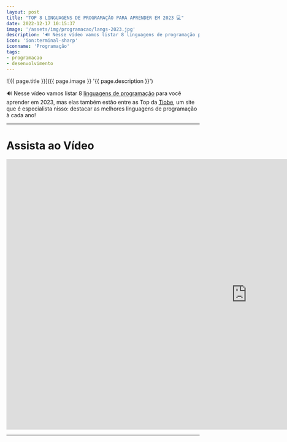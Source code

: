 ```yaml
---
layout: post
title: "TOP 8 LINGUAGENS DE PROGRAMAÇÃO PARA APRENDER EM 2023 💻"
date: 2022-12-17 10:15:37
image: '/assets/img/programacao/langs-2023.jpg'
description: '🔊 Nesse vídeo vamos listar 8 linguagens de programação para você aprender em 2023, mas elas também estão entre as Top da Tiobe.'
icon: 'ion:terminal-sharp'
iconname: 'Programação'
tags:
- programacao
- desenvolvimento
---
```


![{{ page.title }}]({{ page.image }} '{{ page.description }}')

🔊 Nesse vídeo vamos listar 8 [linguagens de programação](https://terminalroot.com.br/2019/10/linguagem-de-programacao.html) para você aprender em 2023, mas elas também estão entre as Top da [Tiobe](https://www.tiobe.com/tiobe-index/), um site que é especialista nisso: destacar as melhores linguagens de programação à cada ano!

---

# Assista ao Vídeo

<iframe width="1253" height="705" src="https://www.youtube.com/embed/urPzc69K-d0" title="YouTube video player" frameborder="0" allow="accelerometer; autoplay; clipboard-write; encrypted-media; gyroscope; picture-in-picture" allowfullscreen></iframe>

---
